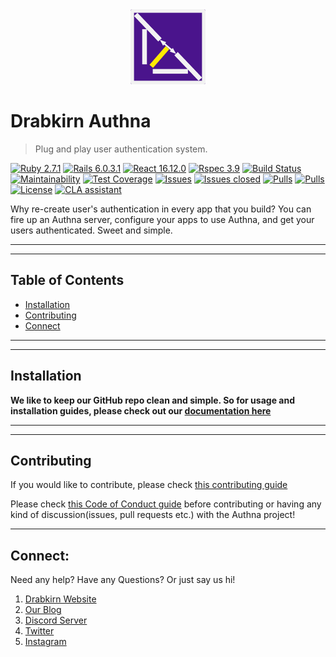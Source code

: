 <div align="center">
  <img src="https://github.com/drabkirn/authna/raw/master/drabkirn-logo-120x120.png"/>
</div>

# Drabkirn Authna

> Plug and play user authentication system.

<!-- Add languages, CI/CD, main frameworks used from shields.io. Example -->
[![Ruby 2.7.1](https://img.shields.io/badge/Ruby-v2.7.1-green.svg)](https://www.ruby-lang.org/en/)
[![Rails 6.0.3.1](https://img.shields.io/badge/Rails-v6.0.3.1-brightgreen.svg)](https://rubyonrails.org/)
[![React 16.12.0](https://img.shields.io/badge/React-v16.12.0-blue.svg)](https://reactjs.org/)
[![Rspec 3.9](https://img.shields.io/badge/RSpec-v3.9-red.svg)](http://rspec.info/)
[![Build Status](https://travis-ci.org/drabkirn/authna.svg?branch=master)](https://travis-ci.org/drabkirn/authna)
[![Maintainability](https://api.codeclimate.com/v1/badges/0359a16fea6ae6b46b83/maintainability)](https://codeclimate.com/github/drabkirn/authna/maintainability)
[![Test Coverage](https://api.codeclimate.com/v1/badges/0359a16fea6ae6b46b83/test_coverage)](https://codeclimate.com/github/drabkirn/authna/test_coverage)
[![Issues](https://img.shields.io/github/issues/drabkirn/authna.svg)](https://github.com/drabkirn/authna/issues)
[![Issues closed](https://img.shields.io/github/issues-closed/drabkirn/authna.svg)](https://github.com/drabkirn/authna/issues)
[![Pulls](https://img.shields.io/github/issues-pr/drabkirn/authna.svg)](https://github.com/drabkirn/authna/pulls)
[![Pulls](https://img.shields.io/github/issues-pr-closed/drabkirn/authna.svg)](https://github.com/drabkirn/authna/pulls)
[![License](https://img.shields.io/github/license/drabkirn/authna.svg)](https://choosealicense.com/licenses/agpl-3.0/)
[![CLA assistant](https://cla-assistant.io/readme/badge/drabkirn/authna)](https://cla-assistant.io/drabkirn/authna) 

Why re-create user's authentication in every app that you build? You can fire up an Authna server, configure your apps to use Authna, and get your users authenticated. Sweet and simple.

<!-- TODO: Demo or website here -->
<!-- **[Visit Website here](https://go.brinkirn.xyz/go)** -->

-----
-----

## Table of Contents
- [Installation](#installation)
- [Contributing](#contributing)
- [Connect](#connect)

-----
-----


## Installation
**We like to keep our GitHub repo clean and simple. So for usage and installation guides, please check out our [documentation here](https://go.cdadityang.xyz/AdocsU)**

-----
-----

## Contributing
<!-- TODO: Change your repo's links for respective guides -->
If you would like to contribute, please check [this contributing guide](https://github.com/drabkirn/authna/blob/master/CONTRIBUTING.md)

Please check [this Code of Conduct guide](https://github.com/drabkirn/authna/blob/master/CODE_OF_CONDUCT.md) before contributing or having any kind of discussion(issues, pull requests etc.) with the Authna project!

-----

## Connect:
Need any help? Have any Questions? Or just say us hi!

1. [Drabkirn Website](https://go.cdadityang.xyz/drab)
2. [Our Blog](https://go.cdadityang.xyz/blog)
3. [Discord Server](https://go.cdadityang.xyz/discord)
4. [Twitter](https://go.cdadityang.xyz/DtwtK)
5. [Instagram](https://go.cdadityang.xyz/DinsK)